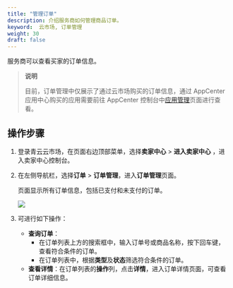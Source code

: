 ```yaml
---
title: "管理订单"
description: 介绍服务商如何管理商品订单。
keyword:  云市场, 订单管理 
weight: 30
draft: false
---
```


服务商可以查看买家的订单信息。

> **说明**
>
> 目前，订单管理中仅展示了通过云市场购买的订单信息，通过 AppCenter 应用中心购买的应用需要前往 AppCenter 控制台中[应用管理](https://console.qingcloud.com/app_mgmt)页面进行查看。

## 操作步骤

1. 登录青云云市场，在页面右边顶部菜单，选择**卖家中心** > **进入卖家中心** ，进入卖家中心控制台。

2. 在左侧导航栏，选择**订单** > **订单管理**，进入**订单管理**页面。

   页面显示所有订单信息，包括已支付和未支付的订单。

   ![](../../_images/provider_order_list.png)

3. 可进行如下操作：

   - **查询订单**：
     - 在订单列表上方的搜索框中，输入订单号或商品名称，按下回车键，查看符合条件的订单。
     - 在订单列表中，根据**类型**及**状态**筛选符合条件的订单。
   - **查看详情**：在订单列表的**操作**列，点击**详情**，进入订单详情页面，可查看订单详细信息。

   
